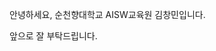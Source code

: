 안녕하세요, 순천향대학교 AISW교육원 김창민입니다.

앞으로 잘 부탁드립니다.

<!---
mini0716/mini0716 is a ✨ special ✨ repository because its `README.md` (this file) appears on your GitHub profile.
You can click the Preview link to take a look at your changes.
--->
